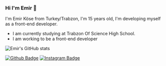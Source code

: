 ### Hi I'm Emir 👋
I'm Emir Köse from Turkey/Trabzon, I'm 15 years old, I'm developing myself as a front-end developer.
* I am currently studying at Trabzon Of Science High School.
* I am working to be a front-end developer


![Emir's GitHub stats](https://github-readme-stats.vercel.app/api?username=emirkose08&show_icons=true&theme=radical)

 [![Github Badge](https://img.shields.io/badge/-Github-000?style=quare&labelColor=000&logo=Github&logoColor=white&link=link)](https://github.com/emirkose08)
[![Instagram Badge](https://img.shields.io/badge/-Instagram-C13584?style=flat-quare&labelColor=C13584&logo=instagram&logoColor=white&link=link)](https://z-p15.www.instagram.com/ekose0/)

